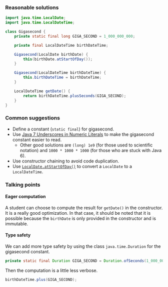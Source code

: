 ### Reasonable solutions

```java
import java.time.LocalDate;
import java.time.LocalDateTime;

class Gigasecond {
    private static final long GIGA_SECOND = 1_000_000_000;

    private final LocalDateTime birthDateTime;

    Gigasecond(LocalDate birthDate) {
        this(birthDate.atStartOfDay());
    }

    Gigasecond(LocalDateTime birthDateTime) {
        this.birthDateTime = birthDateTime;
    }

    LocalDateTime getDate() {
        return birthDateTime.plusSeconds(GIGA_SECOND);
    }
}
```


### Common suggestions

- Define a constant (`static final`) for gigasecond.
- Use [Java 7 Underscores in Numeric Literals](https://docs.oracle.com/javase/7/docs/technotes/guides/language/underscores-literals.html) to make the gigasecond constant easier to read.
  - Other good solutions are `(long) 1e9` (for those used to scientific notation) and `1000 * 1000 * 1000` (for those who are stuck with Java 6).
- Use constructor chaining to avoid code duplication.
- Use [`LocalDate.atStartOfDay()`](https://docs.oracle.com/javase/8/docs/api/java/time/LocalDate.html#atStartOfDay--) to convert a `LocalDate` to a `LocalDateTime`.


### Talking points

#### Eager computation

A student can choose to compute the result for `getDate()` in the constructor. It is a really good optimization. In that case, it should be noted that it is possible because the `birthDate` is only provided in the constructor and is immutable.

#### Type safety

We can add more type safety by using the class `java.time.Duration` for the gigasecond constant.

```java
private static final Duration GIGA_SECOND = Duration.ofSeconds(1_000_000_000);
```

Then the computation is a little less verbose.

```java
birthDateTime.plus(GIGA_SECOND);
```
